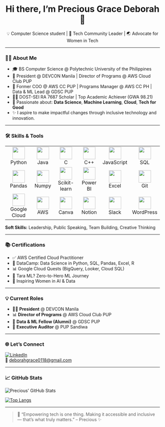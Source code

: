 <h1 align="center">Hi there, I’m Precious Grace Deborah 👋</h1>
<p align="center">
  💡 Computer Science student | 🚀 Tech Community Leader | 🌏 Advocate for Women in Tech
</p>

---

### 👩‍💻 About Me

- 🎓 BS Computer Science @ Polytechnic University of the Philippines  
- 🌟 President @ DEVCON Manila | Director of Programs @ AWS Cloud Club PUP  
- 🧠 Former COO @ AWS CC PUP | Programs Manager @ AWS CC PH | Data & ML Lead @ GDSC PUP  
- 👩‍🔬 DOST-SEI RA 7687 Scholar | Top Academic Achiever (GWA 98.21)  
- 🤖 Passionate about: **Data Science**, **Machine Learning**, **Cloud**, **Tech for Good**  
- ✨ I aspire to make impactful changes through inclusive technology and innovation.  

---

### 🛠️ Skills & Tools

<table>
  <tr>
    <td align="center"><img src="https://cdn.jsdelivr.net/gh/devicons/devicon/icons/python/python-original.svg" width="40"/><br/>Python</td>
    <td align="center"><img src="https://cdn.jsdelivr.net/gh/devicons/devicon/icons/java/java-original.svg" width="40"/><br/>Java</td>
    <td align="center"><img src="https://cdn.jsdelivr.net/gh/devicons/devicon/icons/c/c-original.svg" width="40"/><br/>C</td>
    <td align="center"><img src="https://cdn.jsdelivr.net/gh/devicons/devicon/icons/cplusplus/cplusplus-original.svg" width="40"/><br/>C++</td>
    <td align="center"><img src="https://cdn.jsdelivr.net/gh/devicons/devicon/icons/javascript/javascript-original.svg" width="40"/><br/>JavaScript</td>
    <td align="center"><img src="https://cdn.jsdelivr.net/gh/devicons/devicon/icons/mysql/mysql-original.svg" width="40"/><br/>SQL</td>
  </tr>
  <tr>
    <td align="center"><img src="https://cdn.jsdelivr.net/gh/devicons/devicon/icons/pandas/pandas-original.svg" width="40"/><br/>Pandas</td>
    <td align="center"><img src="https://cdn.jsdelivr.net/gh/devicons/devicon/icons/numpy/numpy-original.svg" width="40"/><br/>Numpy</td>
    <td align="center"><img src="https://upload.wikimedia.org/wikipedia/commons/0/05/Scikit_learn_logo_small.svg" width="40"/><br/>Scikit-learn</td>
    <td align="center"><img src="https://img.icons8.com/color/48/000000/power-bi.png" width="40"/><br/>Power BI</td>
    <td align="center"><img src="https://img.icons8.com/color/48/000000/microsoft-excel-2019--v1.png" width="40"/><br/>Excel</td>
    <td align="center"><img src="https://cdn.jsdelivr.net/gh/devicons/devicon/icons/git/git-original.svg" width="40"/><br/>Git</td>
  </tr>
  <tr>
    <td align="center"><img src="https://cdn.jsdelivr.net/gh/devicons/devicon/icons/googlecloud/googlecloud-original.svg" width="40"/><br/>Google Cloud</td>
    <td align="center"><img src="https://www.pngegg.com/en/png-eclst" width="40"/><br/>AWS</td>
    <td align="center"><img src="https://img.icons8.com/color/48/000000/canva.png" width="40"/><br/>Canva</td>
    <td align="center"><img src="https://img.icons8.com/ios-filled/50/000000/notion.png" width="40"/><br/>Notion</td>
    <td align="center"><img src="https://img.icons8.com/color/48/000000/slack-new.png" width="40"/><br/>Slack</td>
<td align="center">
  <img src="https://s.w.org/style/images/about/WordPress-logotype-wmark.png" width="40"/><br/>WordPress
</td>

  </tr>
</table>

**Soft Skills:** Leadership, Public Speaking, Team Building, Creative Thinking

---

### 📚 Certifications

- ✅ AWS Certified Cloud Practitioner  
- 🧠 DataCamp: Data Science in Python, SQL, Pandas, Excel, R  
- 📊 Google Cloud Quests (BigQuery, Looker, Cloud SQL)  
- 🧠 Tara ML? Zero-to-Hero ML Journey  
- 🎤 Inspiring Women in AI & Data  

---

### 💡 Current Roles

- 👩‍💼 **President** @ DEVCON Manila  
- 📊 **Director of Programs** @ AWS Cloud Club PUP  
- 🧠 **Data & ML Fellow (Alumni)** @ GDSC PUP  
- 🎤 **Executive Auditor** @ PUP Sandiwa  

---

### 🌐 Let’s Connect

[![LinkedIn](https://img.shields.io/badge/-LinkedIn-blue?logo=linkedin&logoColor=white)](https://linkedin.com/in/your-link-here)  
📧 deborahgrace0118@gmail.com  

---

### 📈 GitHub Stats

![Precious' GitHub Stats](https://github-readme-stats.vercel.app/api?username=Precious-Manucom&show_icons=true&theme=radical)  

[![Top Langs](https://github-readme-stats.vercel.app/api/top-langs/?username=Precious-Manucom&layout=compact)](https://github.com/Precious-Manucom)  

---

> 💬 “Empowering tech is one thing. Making it accessible and inclusive — that’s what truly matters.” – Precious ✨
